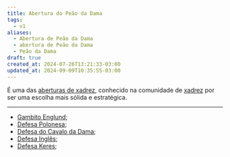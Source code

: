 ```yaml
---
title: Abertura do Peão da Dama
tags:
  - v1
aliases:
  - Abertura de Peão da Dama
  - abertura de Peão da Dama
  - Peão da Dama
draft: true
created_at: 2024-07-26T13:21:33-03:00
updated_at: 2024-09-09T10:35:55-03:00
---
```


É uma das [aberturas de xadrez](../../../../atomos/2024/07/26/Xadrez_Aberturas.md), conhecido na comunidade de [xadrez](../../../../sementes/2024/07/06/Xadrez.md) por ser uma escolha mais sólida e estratégica.

---


- [Gambito Englund](../../../../atomos/2024/07/26/Xadrez_Gambito_Englund.md);
- [Defesa Polonesa](../../../../ideias/2024/07/12/Xadrez_Defesa_Polonesa.md);
- [Defesa do Cavalo da Dama](../../../../ideias/2024/07/12/Xadrez_Defesa_do_Cavalo_da_Dama.md);
- [Defesa Inglês](../../../../ideias/2024/07/12/Xadrez_Defesa_Ingles.md);
- [Defesa Keres](../../../../ideias/2024/07/12/Xadrez_Defesa_Keres.md);